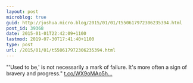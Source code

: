 ```yaml
---
layout: post
microblog: true
guid: http://joshua.micro.blog/2015/01/01/t550617972306235394.html
post_id: 39368
date: 2015-01-01T22:42:09+1100
lastmod: 2019-07-30T17:41:40+1100
type: post
url: /2015/01/01/t550617972306235394.html
---
```

"'Used to be,' is not necessarily a mark of failure. It's more often a sign of bravery and progress." [t.co/WX9oMAo5h...](http://t.co/WX9oMAo5hR)
